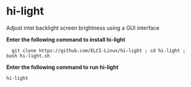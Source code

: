 # hi-light
Adjust intel backlight screen brightness using a GUI interface


  **Enter the following command to install hi-light**
  
      git clone https://github.com/ELCI-Linux/hi-light ; cd hi-light ; bash hi-light.sh
      
  **Enter the following command to run hi-light**
  
    hi-light 
